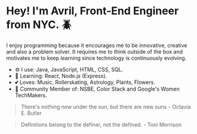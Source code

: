 

# Hey! I'm Avril, Front-End Engineer from NYC. :beetle:

I enjoy programming because it encourages me to be innovative, creative and also a problem solver. It requires 
me to think outside of the box and motivates me to keep learning since technology
is continuously evolving.

* :gear: I use: Java, JavaScript, HTML, CSS, SQL.
* :brain: Learning: React, Node.js (Express).
* :two_hearts: Loves: Music, Rollerskating, Astrology, Plants, Flowers.
* :busts_in_silhouette: Community Member of: NSBE, Color Stack and Google's Women TechMakers.



> There's nothing new under the sun, but there are new suns - Octavia E. Butler

> Definitions belong to the definer, not the defined. - Toni Morrison







